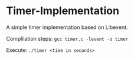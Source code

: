 # Timer-Implementation

A simple timer implementation based on Libevent. 

Complilation steps: `gcc timer.c -levent -o timer`

Execute: `./timer <time in seconds>` 
